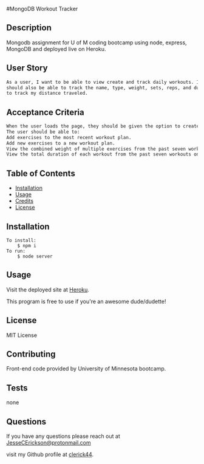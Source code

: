 #MongoDB Workout Tracker

## Description

Mongodb assignment for U of M coding bootcamp using node, express, MongoDB and deployed live on Heroku.

## User Story

```md
As a user, I want to be able to view create and track daily workouts. I want to be able to log multiple exercises in a workout on a given day. I
should also be able to track the name, type, weight, sets, reps, and duration of exercise. If the exercise is a cardio exercise, I should be able
to track my distance traveled.
```

## Acceptance Criteria

```md
When the user loads the page, they should be given the option to create a new workout or continue with their last workout.
The user should be able to:
Add exercises to the most recent workout plan.
Add new exercises to a new workout plan.
View the combined weight of multiple exercises from the past seven workouts on the stats page.
View the total duration of each workout from the past seven workouts on the stats page.
```

## Table of Contents

- [Installation](#installation)
- [Usage](#usage)
- [Credits](#credits)
- [License](#license)

## Installation

```
To install:
    $ npm i
To run:
    $ node server
```

## Usage

Visit the deployed site at [Heroku](https://gentle-basin-24536.herokuapp.com/).

This program is free to use if you're an awesome dude/dudette!

## License

MIT License

## Contributing

Front-end code provided by University of Minnesota bootcamp.

## Tests

none

## Questions

If you have any questions please reach out at <JesseCErickson@protonmail.com>

visit my Github profile at [clerick44](https://github.com/clerick44).
